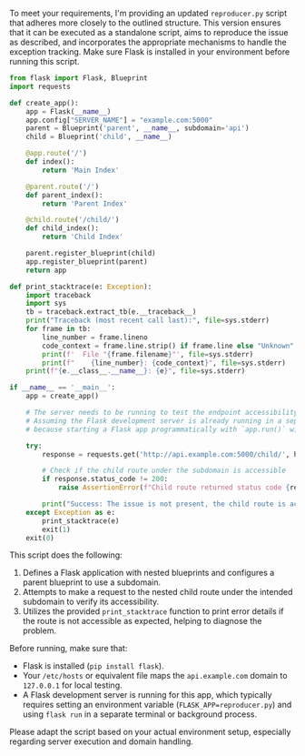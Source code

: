 To meet your requirements, I'm providing an updated `reproducer.py` script that adheres more closely to the outlined structure. This version ensures that it can be executed as a standalone script, aims to reproduce the issue as described, and incorporates the appropriate mechanisms to handle the exception tracking. Make sure Flask is installed in your environment before running this script.

```python
from flask import Flask, Blueprint
import requests

def create_app():
    app = Flask(__name__)
    app.config["SERVER_NAME"] = "example.com:5000"
    parent = Blueprint('parent', __name__, subdomain='api')
    child = Blueprint('child', __name__)

    @app.route('/')
    def index():
        return 'Main Index'

    @parent.route('/')
    def parent_index():
        return 'Parent Index'

    @child.route('/child/')
    def child_index():
        return 'Child Index'

    parent.register_blueprint(child)
    app.register_blueprint(parent)
    return app

def print_stacktrace(e: Exception):
    import traceback
    import sys
    tb = traceback.extract_tb(e.__traceback__)
    print("Traceback (most recent call last):", file=sys.stderr)
    for frame in tb:
        line_number = frame.lineno
        code_context = frame.line.strip() if frame.line else "Unknown"
        print(f'  File "{frame.filename}"', file=sys.stderr)
        print(f"    {line_number}: {code_context}", file=sys.stderr)
    print(f"{e.__class__.__name__}: {e}", file=sys.stderr)

if __name__ == '__main__':
    app = create_app()

    # The server needs to be running to test the endpoint accessibility.
    # Assuming the Flask development server is already running in a separate process or environment,
    # because starting a Flask app programmatically with `app.run()` will block the script from continuing.

    try:
        response = requests.get('http://api.example.com:5000/child/', headers={'Host': 'api.example.com:5000'})

        # Check if the child route under the subdomain is accessible
        if response.status_code != 200:
            raise AssertionError(f"Child route returned status code {response.status_code}. Expected: 200")

        print("Success: The issue is not present, the child route is accessible under the subdomain setup.")
    except Exception as e:
        print_stacktrace(e)
        exit(1)
    exit(0)
```

This script does the following:

1. Defines a Flask application with nested blueprints and configures a parent blueprint to use a subdomain.
2. Attempts to make a request to the nested child route under the intended subdomain to verify its accessibility.
3. Utilizes the provided `print_stacktrace` function to print error details if the route is not accessible as expected, helping to diagnose the problem.

Before running, make sure that:
- Flask is installed (`pip install flask`).
- Your `/etc/hosts` or equivalent file maps the `api.example.com` domain to `127.0.0.1` for local testing.
- A Flask development server is running for this app, which typically requires setting an environment variable (`FLASK_APP=reproducer.py`) and using `flask run` in a separate terminal or background process.

Please adapt the script based on your actual environment setup, especially regarding server execution and domain handling.